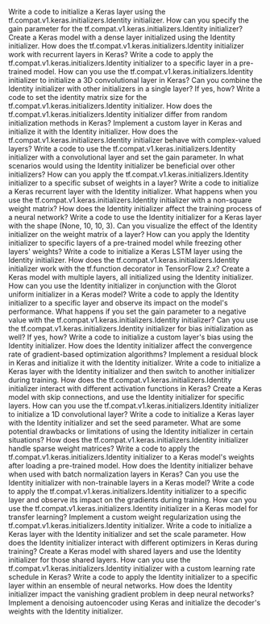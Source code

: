 Write a code to initialize a Keras layer using the tf.compat.v1.keras.initializers.Identity initializer.
How can you specify the gain parameter for the tf.compat.v1.keras.initializers.Identity initializer?
Create a Keras model with a dense layer initialized using the Identity initializer.
How does the tf.compat.v1.keras.initializers.Identity initializer work with recurrent layers in Keras?
Write a code to apply the tf.compat.v1.keras.initializers.Identity initializer to a specific layer in a pre-trained model.
How can you use the tf.compat.v1.keras.initializers.Identity initializer to initialize a 3D convolutional layer in Keras?
Can you combine the Identity initializer with other initializers in a single layer? If yes, how?
Write a code to set the identity matrix size for the tf.compat.v1.keras.initializers.Identity initializer.
How does the tf.compat.v1.keras.initializers.Identity initializer differ from random initialization methods in Keras?
Implement a custom layer in Keras and initialize it with the Identity initializer.
How does the tf.compat.v1.keras.initializers.Identity initializer behave with complex-valued layers?
Write a code to use the tf.compat.v1.keras.initializers.Identity initializer with a convolutional layer and set the gain parameter.
In what scenarios would using the Identity initializer be beneficial over other initializers?
How can you apply the tf.compat.v1.keras.initializers.Identity initializer to a specific subset of weights in a layer?
Write a code to initialize a Keras recurrent layer with the Identity initializer.
What happens when you use the tf.compat.v1.keras.initializers.Identity initializer with a non-square weight matrix?
How does the Identity initializer affect the training process of a neural network?
Write a code to use the Identity initializer for a Keras layer with the shape (None, 10, 10, 3).
Can you visualize the effect of the Identity initializer on the weight matrix of a layer?
How can you apply the Identity initializer to specific layers of a pre-trained model while freezing other layers' weights?
Write a code to initialize a Keras LSTM layer using the Identity initializer.
How does the tf.compat.v1.keras.initializers.Identity initializer work with the tf.function decorator in TensorFlow 2.x?
Create a Keras model with multiple layers, all initialized using the Identity initializer.
How can you use the Identity initializer in conjunction with the Glorot uniform initializer in a Keras model?
Write a code to apply the Identity initializer to a specific layer and observe its impact on the model's performance.
What happens if you set the gain parameter to a negative value with the tf.compat.v1.keras.initializers.Identity initializer?
Can you use the tf.compat.v1.keras.initializers.Identity initializer for bias initialization as well? If yes, how?
Write a code to initialize a custom layer's bias using the Identity initializer.
How does the Identity initializer affect the convergence rate of gradient-based optimization algorithms?
Implement a residual block in Keras and initialize it with the Identity initializer.
Write a code to initialize a Keras layer with the Identity initializer and then switch to another initializer during training.
How does the tf.compat.v1.keras.initializers.Identity initializer interact with different activation functions in Keras?
Create a Keras model with skip connections, and use the Identity initializer for specific layers.
How can you use the tf.compat.v1.keras.initializers.Identity initializer to initialize a 1D convolutional layer?
Write a code to initialize a Keras layer with the Identity initializer and set the seed parameter.
What are some potential drawbacks or limitations of using the Identity initializer in certain situations?
How does the tf.compat.v1.keras.initializers.Identity initializer handle sparse weight matrices?
Write a code to apply the tf.compat.v1.keras.initializers.Identity initializer to a Keras model's weights after loading a pre-trained model.
How does the Identity initializer behave when used with batch normalization layers in Keras?
Can you use the Identity initializer with non-trainable layers in a Keras model?
Write a code to apply the tf.compat.v1.keras.initializers.Identity initializer to a specific layer and observe its impact on the gradients during training.
How can you use the tf.compat.v1.keras.initializers.Identity initializer in a Keras model for transfer learning?
Implement a custom weight regularization using the tf.compat.v1.keras.initializers.Identity initializer.
Write a code to initialize a Keras layer with the Identity initializer and set the scale parameter.
How does the Identity initializer interact with different optimizers in Keras during training?
Create a Keras model with shared layers and use the Identity initializer for those shared layers.
How can you use the tf.compat.v1.keras.initializers.Identity initializer with a custom learning rate schedule in Keras?
Write a code to apply the Identity initializer to a specific layer within an ensemble of neural networks.
How does the Identity initializer impact the vanishing gradient problem in deep neural networks?
Implement a denoising autoencoder using Keras and initialize the decoder's weights with the Identity initializer.